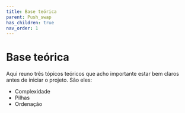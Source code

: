 ```yaml
---
title: Base teórica
parent: Push_swap
has_children: true
nav_order: 1
---
```


# Base teórica

Aqui reuno três tópicos teóricos que acho importante estar bem claros antes de iniciar o projeto. São eles:

- Complexidade
- Pilhas
- Ordenação

